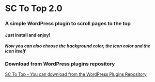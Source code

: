 # SC To Top 2.0

### A simple WordPress plugin to scroll pages to the top

#### Just install and enjoy!

##### Now you can also choose the background color, the icon color and the icon itself

### Download from WordPress plugins repository
[SC To Top - You can download from the WordPress Plugins Repository](https://wordpress.org/plugins/sc-to-top/)
